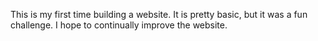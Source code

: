 This is my first time building a website. It is pretty basic, but it was a fun challenge. I hope to continually improve the website.
